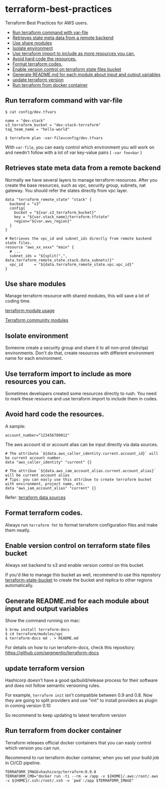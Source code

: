# terraform-best-practices

Terraform Best Practices for AWS users.

* [Run terraform command with var-file](#run-terraform-command-with-var-file)
* [Retrieves state meta data from a remote backend](#retrieves-state-meta-data-from-a-remote-backend)
* [Use share modules](#use-share-modules)
* [Isolate environment](#isolate-environment)
* [Use terraform import to include as more resources you can.](#use-terraform-import-to-include-as-more-resources-you-can.)
* [Avoid hard code the resources.](#avoid-hard-code-the-resources.)
* [Format terraform codes.](#format-terraform-codes.)
* [Enable version control on terraform state files bucket](#enable-version-control-on-terraform-state-files-bucket)
* [Generate README.md for each module about input and output variables](#generate-readme.md-for-each-module-about-input-and-output-variables)
* [update terraform version](#update-terraform-version)
* [Run terraform from docker container](#run-terraform-from-docker-container)

## Run terraform command with var-file

```
$ cat config/dev.tfvars

name = "dev-stack"
s3_terraform_bucket = "dev-stack-terraform"
tag_team_name = "hello-world"
 
$ terraform plan -var-file=config/dev.tfvars 
```

With `var-file`, you can easly control which environment you will work on and needn't follow with a lot of var key-value pairs ( `-var foo=bar` )

## Retrieves state meta data from a remote backend

Normally we have several layers to manage terraform resources. After you create the base resources, such as vpc, security group, subnets, nat gateway. You should refer the states directly from vpc layer.

```
data "terraform_remote_state" "stack" {
  backend = "s3"
  config{
    bucket = "${var.s3_terraform_bucket}"
    key = "${var.stack_name}/terraform.tfstate"
    region="${var.aws_region}"
  }
}
 
# Retrieves the vpc_id and subnet_ids directly from remote backend state files.
resource "aws_xx_xxxx" "main" {
  # ...
  subnet_ids = "${split(",", data.terraform_remote_state.stack.data_subnets)}"
  vpc_id     = "${data.terraform_remote_state.vpc.vpc_id}"
}
```

## Use share modules

Manage terraform resource with shared modules, this will save a lot of coding time. 

[terraform module usage](https://www.terraform.io/docs/modules/usage.html)

[Terraform community modules](https://github.com/terraform-community-modules)

## Isolate environment

Someone create a security group and share it to all non-prod (dev/qa) environments. Don't do that, create resources with different environment name for each environment.


## Use terraform import to include as more resources you can.

Sometimes developers created some resources directly to rush. You need to mark these resource and use terraform import to include them in codes. 

## Avoid hard code the resources.

A sample:
```
account_number=“123456789012"
```

The aws account id or account alias can be input directly via data sources.

```
# The attribute `${data.aws_caller_identity.current.account_id}` will be current account number. 
data "aws_caller_identity" "current" {}

# The attribue `${data.aws_iam_account_alias.current.account_alias}` will be current account alias
# Tips: you can easly use this attribue to create terraform bucket with environment, project name, etc.
data "aws_iam_account_alias" "current" {}
```

Refer: [terraform data sources](https://www.terraform.io/docs/providers/aws/)

## Format terraform codes.

Always run `terraform fmt` to format terraform configuration files and make them neatly.

## Enable version control on terraform state files bucket

Always set backend to s3 and enable version control on this bucket. 

If you'd like to manage this bucket as well, recommend to use this repostory [terraform-state-bucket](https://github.com/BWITS/terraform-state-bucket) to create the bucket and replica to other regions automatically. 

## Generate README.md for each module about input and output variables

Show the command running on mac:
```
$ brew install terraform-docs
$ cd terraform/modules/vpc
$ terraform-docs md . > README.md
```

For details on how to run terraform-docs, check this repository: https://github.com/segmentio/terraform-docs

## update terraform version

Hashicorp doesn't have a good qa/build/release process for their software and does not follow semantic versioning rules.

For example, `terraform init` isn't compatible between 0.9 and 0.8. Now they are going to split providers and use "init" to install providers as plugin in coming version 0.10

So recommend to keep updating to latest terraform version

## Run terraform from docker container

Terraform releases official docker containers that you can easly control which version you can run.

Recommend to run terraform docker container, when you set your build job in CI/CD pipeline.

```
TERRAFORM_IMAGE=hashicorp/terraform:0.9.8
TERRAFORM_CMD="docker run -ti --rm -w /app -v ${HOME}/.aws:/root/.aws -v ${HOME}/.ssh:/root/.ssh -v `pwd`:/app $TERRAFORM_IMAGE"
```

